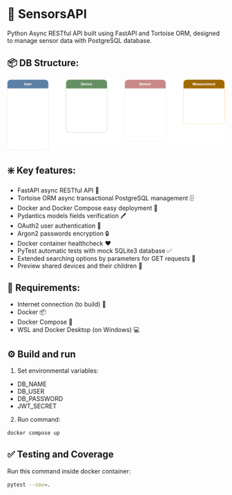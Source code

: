 # 📡 SensorsAPI

Python Async RESTful API built using FastAPI and Tortoise ORM,
designed to manage sensor data with PostgreSQL database.

## 📦 DB Structure:

![Sensors API DB Strudture](docs%2FSensorsAPI.drawio.svg)

## ❇️ Key features:

- FastAPI async RESTful API 📄
- Tortoise ORM async transactional PostgreSQL management 🗄
- Docker and Docker Compose easy deployment 🚚
- Pydantics models fields verification 🖊
- OAuth2 user authentication 🔑
- Argon2 passwords encryption 🔒
- Docker container healthcheck :heart:
- PyTest automatic tests with mock SQLite3 database ✅
- Extended searching options by parameters for GET requests 🔎
- Preview shared devices and their children 🔗

## 🛂 Requirements:

- Internet connection (to build) 📶
- Docker 📦
- Docker Compose 🚛
- WSL and Docker Desktop (on Windows) 💻

## ⚙️ Build and run

1. Set environmental variables:

- DB_NAME
- DB_USER
- DB_PASSWORD
- JWT_SECRET

2. Run command:

```bash
docker compose up
```

## ✅ Testing and Coverage

Run this command inside docker container:

```bash
pytest --cov=.
```
